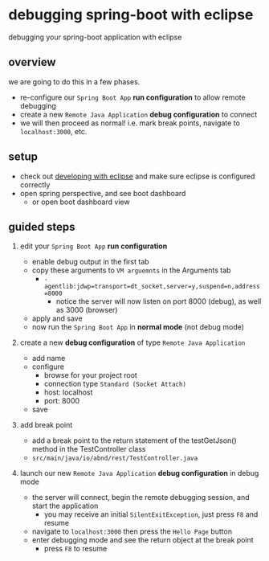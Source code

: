 # debugging spring-boot with eclipse

debugging your spring-boot application with eclipse

## overview

we are going to do this in a few phases. 

- re-configure our `Spring Boot App` **run configuration** to allow remote debugging
- create a new `Remote Java Application` **debug configuration** to connect
- we will then proceed as normal! i.e. mark break points, navigate to `localhost:3000`, etc.

## setup

- check out [developing with eclipse](developing-with-eclipse) and make sure eclipse is configured correctly
- open spring perspective, and see boot dashboard
    * or open boot dashboard view


## guided steps

1. edit your `Spring Boot App` **run configuration**
    - enable debug output in the first tab
    - copy these arguments to `VM arguemnts` in the Arguments tab
        * `-agentlib:jdwp=transport=dt_socket,server=y,suspend=n,address=8000`
            - notice the server will now listen on port 8000 (debug), as well as 3000 (browser)
    - apply and save
    - now run the `Spring Boot App` in **normal mode** (not debug mode)

1. create a new **debug configuration** of type `Remote Java Application`
    - add name
    - configure
        * browse for your project root
        * connection type `Standard (Socket Attach)`
        * host: localhost
        * port: 8000
    - save

1. add break point
    - add a break point to the return statement of the testGetJson() method in the TestController class
    - `src/main/java/io/abnd/rest/TestController.java`

1. launch our new `Remote Java Application` **debug configuration** in debug mode
    - the server will connect, begin the remote debugging session, and start the application
        * you may receive an initial `SilentExitException`, just press `F8` and resume
    - navigate to `localhost:3000` then press the `Hello Page` button
    - enter debugging mode and see the return object at the break point
        * press `F8` to resume
